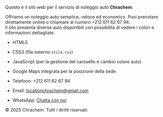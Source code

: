 
Questo è il sito web per il servizio di noleggio auto **Chrachem**.

Offriamo un noleggio auto semplice, veloce ed economico. Puoi prenotare direttamente online o chiamare al numero +212 611 62 67 94.  
Il sito presenta diverse auto disponibili con possibilità di vedere i colori e informazioni dettagliate.  
- HTML5
- CSS3 (file esterno `stile.css`)
- JavaScript (per la gestione del carosello e cambio colore auto)
- Google Maps integrata per la posizione della sede

- Telefono: +212 611 62 67 94  
- Email: locationchrachem@gmail.com  
- WhatsApp: [Chatta con noi](https://wa.me/212611626794)

© 2025 Chrachem. Tutti i diritti riservati.
